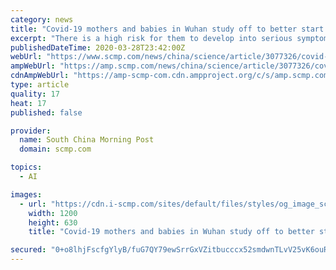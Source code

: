 ```yaml
---
category: news
title: "Covid-19 mothers and babies in Wuhan study off to better start than those during Sars outbreak, doctors report in Lancet"
excerpt: "There is a high risk for them to develop into serious symptoms [of the coronavirus].” Purchase the China AI Report 2020 brought to you by SCMP Research and enjoy a 20% discount (original price US$400). This 60-page all new intelligence report gives you first-hand insights and analysis into the latest industry developments and intelligence ..."
publishedDateTime: 2020-03-28T23:42:00Z
webUrl: "https://www.scmp.com/news/china/science/article/3077326/covid-19-mothers-and-babies-wuhan-study-better-start-those"
ampWebUrl: "https://amp.scmp.com/news/china/science/article/3077326/covid-19-mothers-and-babies-wuhan-study-better-start-those"
cdnAmpWebUrl: "https://amp-scmp-com.cdn.ampproject.org/c/s/amp.scmp.com/news/china/science/article/3077326/covid-19-mothers-and-babies-wuhan-study-better-start-those"
type: article
quality: 17
heat: 17
published: false

provider:
  name: South China Morning Post
  domain: scmp.com

topics:
  - AI

images:
  - url: "https://cdn.i-scmp.com/sites/default/files/styles/og_image_scmp_generic/public/d8/images/methode/2020/03/28/c4da0392-6f42-11ea-b0ed-5e14cf8eb9e1_image_hires_142215.jpg?itok=4VmM3-XZ&v=1585376543"
    width: 1200
    height: 630
    title: "Covid-19 mothers and babies in Wuhan study off to better start than those during Sars outbreak, doctors report in Lancet"

secured: "0+o8lhjFscfgYlyB/fuG7QY79ewSrrGxVZitbucccx52smdwnTLvV25vK6ouRNRlt2W5bMwsJFrVJnatKZr4D+KbG0cr+wwnyJsU7X94zu8bQgv4uqSjCM+jGXoYFhOfs+BnmbYOSoJeeDzerrSfRND+ZHJjmYrFZCIJvbfVd/9WN9ve3UTxq7lvtqU82DOJWLi9qiCRI+DJDEfORAVp4uIXuIJFX29mkt8dwt9gvAUWzXNFKGLhjK/LIvJG9pP2HTVgXGhhOyPGFBUnfe8rlYrJSjuedELhRoM47etbCnd3WXoWKZtwLRb/4Y8YmSbm;rXOQaIyHffpQcoiUtybPjA=="
---
```


